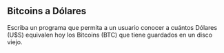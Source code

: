 ## Bitcoins a Dólares

Escriba un programa que permita a un usuario conocer a cuántos Dólares (U$S) equivalen hoy los Bitcoins (BTC) que tiene guardados en un disco viejo.
